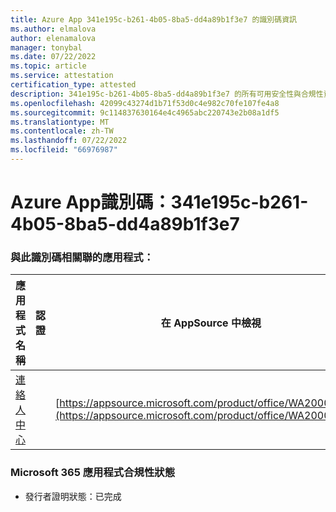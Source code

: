 ```yaml
---
title: Azure App 341e195c-b261-4b05-8ba5-dd4a89b1f3e7 的識別碼資訊
ms.author: elmalova
author: elenamalova
manager: tonybal
ms.date: 07/22/2022
ms.topic: article
ms.service: attestation
certification_type: attested
description: 341e195c-b261-4b05-8ba5-dd4a89b1f3e7 的所有可用安全性與合規性資訊。
ms.openlocfilehash: 42099c43274d1b71f53d0c4e982c70fe107fe4a8
ms.sourcegitcommit: 9c114837630164e4c4965abc220743e2b08a1df5
ms.translationtype: MT
ms.contentlocale: zh-TW
ms.lasthandoff: 07/22/2022
ms.locfileid: "66976987"
---
```

# <a name="azure-app-id-341e195c-b261-4b05-8ba5-dd4a89b1f3e7"></a>Azure App識別碼：341e195c-b261-4b05-8ba5-dd4a89b1f3e7


### <a name="apps-associated-with-this-id"></a>與此識別碼相關聯的應用程式：
| **應用程式名稱** | **認證** | **在 AppSource 中檢視** |
|--------------|---------------|-----------------------|
| [連絡人中心](../forward/WA200001428.md) |  | [https://appsource.microsoft.com/product/office/WA200001428](https://appsource.microsoft.com/product/office/WA200001428) |

### <a name="microsoft-365-app-compliance-status"></a>Microsoft 365 應用程式合規性狀態
- 發行者證明狀態：已完成
